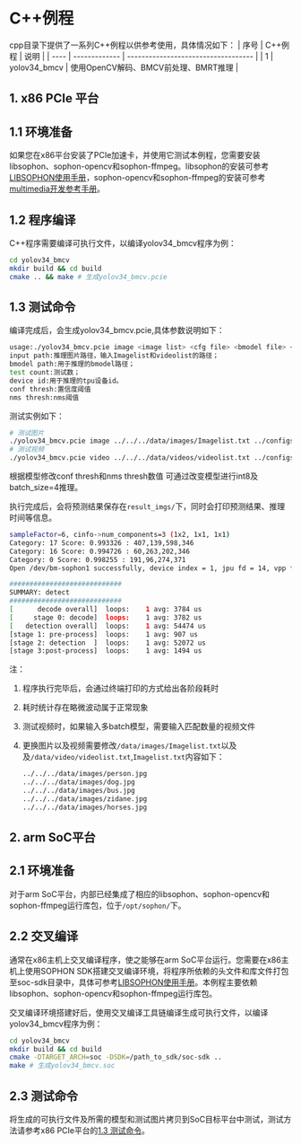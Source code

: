 # C++例程
cpp目录下提供了一系列C++例程以供参考使用，具体情况如下：
| 序号  | C++例程      | 说明                                 |
| ---- | ------------- | -----------------------------------  |
| 1    | yolov34_bmcv | 使用OpenCV解码、BMCV前处理、BMRT推理 |


## 1. x86 PCIe 平台

## 1.1 环境准备

如果您在x86平台安装了PCIe加速卡，并使用它测试本例程，您需要安装libsophon、sophon-opencv和sophon-ffmpeg。libsophon的安装可参考[LIBSOPHON使用手册]()，sophon-opencv和sophon-ffmpeg的安装可参考[multimedia开发参考手册]()。

## 1.2 程序编译
C++程序需要编译可执行文件，以编译yolov34_bmcv程序为例：
```bash
cd yolov34_bmcv
mkdir build && cd build
cmake .. && make # 生成yolov34_bmcv.pcie
```

## 1.3 测试命令

编译完成后，会生成yolov34_bmcv.pcie,具体参数说明如下：

```bash
usage:./yolov34_bmcv.pcie image <image list> <cfg file> <bmodel file> <test count> <device id> <conf thresh> <nms thresh>
input path:推理图片路径，输入Imagelist和videolist的路径；
bmodel path:用于推理的bmodel路径；
test count:测试数；
device id:用于推理的tpu设备id。
conf thresh:置信度阈值
nms thresh:nms阈值
```

测试实例如下：

```bash
# 测试图片  
./yolov34_bmcv.pcie image ../../../data/images/Imagelist.txt ../configs/yolov4.cfg ../../../data/models/BM1684/yolov4_416_coco_fp32_1b.bmodel 4 0 0.5 0.45
# 测试视频
./yolov34_bmcv.pcie video ../../../data/videos/videolist.txt ../configs/yolov4.cfg ../../../data/models/BM1684/yolov4_416_coco_fp32_1b.bmodel 300 0 0.5 0.45
```

根据模型修改conf thresh和nms thresh数值
可通过改变模型进行int8及batch_size=4推理。

执行完成后，会将预测结果保存在`result_imgs/`下，同时会打印预测结果、推理时间等信息。

```bash
sampleFactor=6, cinfo->num_components=3 (1x2, 1x1, 1x1)
Category: 17 Score: 0.993326 : 407,139,598,346
Category: 16 Score: 0.994726 : 60,263,202,346
Category: 0 Score: 0.998255 : 191,96,274,371
Open /dev/bm-sophon1 successfully, device index = 1, jpu fd = 14, vpp fd = 14

############################
SUMMARY: detect 
############################
[      decode overall]  loops:    1 avg: 3784 us
[     stage 0: decode]  loops:    1 avg: 3782 us
[   detection overall]  loops:    1 avg: 54474 us
[stage 1: pre-process]  loops:    1 avg: 907 us
[stage 2: detection  ]  loops:    1 avg: 52072 us
[stage 3:post-process]  loops:    1 avg: 1494 us
```

注：

1. 程序执行完毕后，会通过终端打印的方式给出各阶段耗时

2. 耗时统计存在略微波动属于正常现象

3. 测试视频时，如果输入多batch模型，需要输入匹配数量的视频文件

4. 更换图片以及视频需要修改`/data/images/Imagelist.txt`以及及`/data/video/videolist.txt`,`Imagelist.txt`内容如下：

   ```bash
   ../../../data/images/person.jpg
   ../../../data/images/dog.jpg
   ../../../data/images/bus.jpg
   ../../../data/images/zidane.jpg
   ../../../data/images/horses.jpg
   ```



## 2. arm SoC平台

## 2.1 环境准备
对于arm SoC平台，内部已经集成了相应的libsophon、sophon-opencv和sophon-ffmpeg运行库包，位于`/opt/sophon/`下。
## 2.2 交叉编译
通常在x86主机上交叉编译程序，使之能够在arm SoC平台运行。您需要在x86主机上使用SOPHON SDK搭建交叉编译环境，将程序所依赖的头文件和库文件打包至soc-sdk目录中，具体可参考[LIBSOPHON使用手册]()。本例程主要依赖libsophon、sophon-opencv和sophon-ffmpeg运行库包。

交叉编译环境搭建好后，使用交叉编译工具链编译生成可执行文件，以编译yolov34_bmcv程序为例：
```bash
cd yolov34_bmcv
mkdir build && cd build
cmake -DTARGET_ARCH=soc -DSDK=/path_to_sdk/soc-sdk ..
make # 生成yolov34_bmcv.soc
```

## 2.3 测试命令
将生成的可执行文件及所需的模型和测试图片拷贝到SoC目标平台中测试，测试方法请参考x86 PCIe平台的[1.3 测试命令](#13-测试命令)。